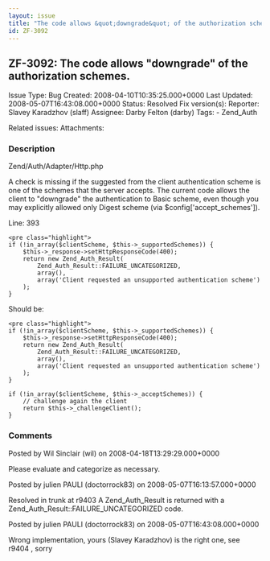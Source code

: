 ```yaml
---
layout: issue
title: "The code allows &quot;downgrade&quot; of the authorization schemes."
id: ZF-3092
---
```


ZF-3092: The code allows "downgrade" of the authorization schemes.
------------------------------------------------------------------

 Issue Type: Bug Created: 2008-04-10T10:35:25.000+0000 Last Updated: 2008-05-07T16:43:08.000+0000 Status: Resolved Fix version(s): 
 Reporter:  Slavey Karadzhov (slaff)  Assignee:  Darby Felton (darby)  Tags: - Zend\_Auth
 
 Related issues: 
 Attachments: 
### Description

Zend/Auth/Adapter/Http.php

A check is missing if the suggested from the client authentication scheme is one of the schemes that the server accepts. The current code allows the client to "downgrade" the authentication to Basic scheme, even though you may explicitly allowed only Digest scheme (via $config['accept\_schemes']).

Line: 393

 
    <pre class="highlight">
    if (!in_array($clientScheme, $this->_supportedSchemes)) {
        $this->_response->setHttpResponseCode(400);
        return new Zend_Auth_Result(
            Zend_Auth_Result::FAILURE_UNCATEGORIZED,
            array(),
            array('Client requested an unsupported authentication scheme')
        );
    }


Should be:

 
    <pre class="highlight">
    if (!in_array($clientScheme, $this->_supportedSchemes)) {
        $this->_response->setHttpResponseCode(400);
        return new Zend_Auth_Result(
            Zend_Auth_Result::FAILURE_UNCATEGORIZED,
            array(),
            array('Client requested an unsupported authentication scheme')
        );
    }
    
    if (!in_array($clientScheme, $this->_acceptSchemes)) {
        // challenge again the client
        return $this->_challengeClient();
    }


 

 

### Comments

Posted by Wil Sinclair (wil) on 2008-04-18T13:29:29.000+0000

Please evaluate and categorize as necessary.

 

 

Posted by julien PAULI (doctorrock83) on 2008-05-07T16:13:57.000+0000

Resolved in trunk at r9403 A Zend\_Auth\_Result is returned with a Zend\_Auth\_Result::FAILURE\_UNCATEGORIZED code.

 

 

Posted by julien PAULI (doctorrock83) on 2008-05-07T16:43:08.000+0000

Wrong implementation, yours (Slavey Karadzhov) is the right one, see r9404 , sorry

 

 